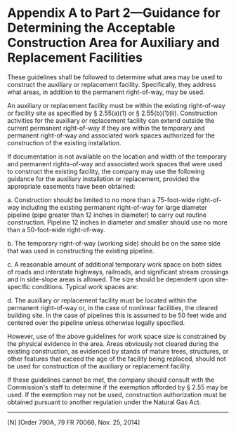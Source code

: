 # Appendix A to Part 2—Guidance for Determining the Acceptable Construction Area for Auxiliary and Replacement Facilities


These guidelines shall be followed to determine what area may be used to construct the auxiliary or replacement facility. Specifically, they address what areas, in addition to the permanent right-of-way, may be used.


An auxiliary or replacement facility must be within the existing right-of-way or facility site as specified by § 2.55(a)(1) or § 2.55(b)(1)(ii). Construction activities for the auxiliary or replacement facility can extend outside the current permanent right-of-way if they are within the temporary and permanent right-of-way and associated work spaces authorized for the construction of the existing installation.


If documentation is not available on the location and width of the temporary and permanent rights-of-way and associated work spaces that were used to construct the existing facility, the company may use the following guidance for the auxiliary installation or replacement, provided the appropriate easements have been obtained:


a. Construction should be limited to no more than a 75-foot-wide right-of-way including the existing permanent right-of-way for large diameter pipeline (pipe greater than 12 inches in diameter) to carry out routine construction. Pipeline 12 inches in diameter and smaller should use no more than a 50-foot-wide right-of-way.


b. The temporary right-of-way (working side) should be on the same side that was used in constructing the existing pipeline.


c. A reasonable amount of additional temporary work space on both sides of roads and interstate highways, railroads, and significant stream crossings and in side-slope areas is allowed. The size should be dependent upon site-specific conditions. Typical work spaces are:


d. The auxiliary or replacement facility must be located within the permanent right-of-way or, in the case of nonlinear facilities, the cleared building site. In the case of pipelines this is assumed to be 50 feet wide and centered over the pipeline unless otherwise legally specified.


However, use of the above guidelines for work space size is constrained by the physical evidence in the area. Areas obviously not cleared during the existing construction, as evidenced by stands of mature trees, structures, or other features that exceed the age of the facility being replaced, should not be used for construction of the auxiliary or replacement facility.


If these guidelines cannot be met, the company should consult with the Commission's staff to determine if the exemption afforded by § 2.55 may be used. If the exemption may not be used, construction authorization must be obtained pursuant to another regulation under the Natural Gas Act.



---

[N] [Order 790A, 79 FR 70068, Nov. 25, 2014]




